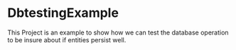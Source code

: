 # DbtestingExample
This Project is an example to show how we can test the database operation to be insure about if entities persist well.


